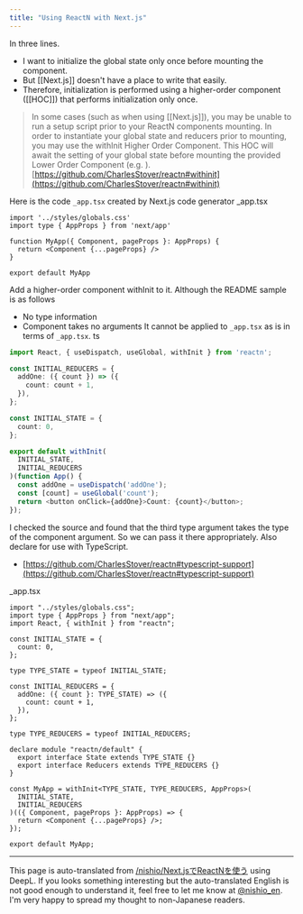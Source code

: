 ```yaml
---
title: "Using ReactN with Next.js"
---
```


In three lines.
- I want to initialize the global state only once before mounting the component.
- But [[Next.js]] doesn't have a place to write that easily.
- Therefore, initialization is performed using a higher-order component ([[HOC]]) that performs initialization only once.
> In some cases (such as when using [[Next.js]]), you may be unable to run a setup script prior to your ReactN components mounting. In order to instantiate your global state and reducers prior to mounting, you may use the withInit Higher Order Component. This HOC will await the setting of your global state before mounting the provided Lower Order Component (e.g. <App />).
[https://github.com/CharlesStover/reactn#withinit](https://github.com/CharlesStover/reactn#withinit)

Here is the code `_app.tsx` created by Next.js code generator
_app.tsx

```
import '../styles/globals.css'
import type { AppProps } from 'next/app'

function MyApp({ Component, pageProps }: AppProps) {
  return <Component {...pageProps} />
}

export default MyApp
```


Add a higher-order component withInit to it.
Although the README sample is as follows
- No type information
- Component takes no arguments
It cannot be applied to `_app.tsx` as is in terms of `_app.tsx`.
ts

```typescript
import React, { useDispatch, useGlobal, withInit } from 'reactn';

const INITIAL_REDUCERS = {
  addOne: ({ count }) => ({
    count: count + 1,
  }),
};

const INITIAL_STATE = {
  count: 0,
};

export default withInit(
  INITIAL_STATE,
  INITIAL_REDUCERS
)(function App() {
  const addOne = useDispatch('addOne');
  const [count] = useGlobal('count');
  return <button onClick={addOne}>Count: {count}</button>;
});
```


I checked the source and found that the third type argument takes the type of the component argument. So we can pass it there appropriately.
Also declare for use with TypeScript.
- [https://github.com/CharlesStover/reactn#typescript-support](https://github.com/CharlesStover/reactn#typescript-support)

_app.tsx

```
import "../styles/globals.css";
import type { AppProps } from "next/app";
import React, { withInit } from "reactn";

const INITIAL_STATE = {
  count: 0,
};

type TYPE_STATE = typeof INITIAL_STATE;

const INITIAL_REDUCERS = {
  addOne: ({ count }: TYPE_STATE) => ({
    count: count + 1,
  }),
};

type TYPE_REDUCERS = typeof INITIAL_REDUCERS;

declare module "reactn/default" {
  export interface State extends TYPE_STATE {}
  export interface Reducers extends TYPE_REDUCERS {}
}

const MyApp = withInit<TYPE_STATE, TYPE_REDUCERS, AppProps>(
  INITIAL_STATE,
  INITIAL_REDUCERS
)(({ Component, pageProps }: AppProps) => {
  return <Component {...pageProps} />;
});

export default MyApp;
```



---
This page is auto-translated from [/nishio/Next.jsでReactNを使う](https://scrapbox.io/nishio/Next.jsでReactNを使う) using DeepL. If you looks something interesting but the auto-translated English is not good enough to understand it, feel free to let me know at [@nishio_en](https://twitter.com/nishio_en). I'm very happy to spread my thought to non-Japanese readers.